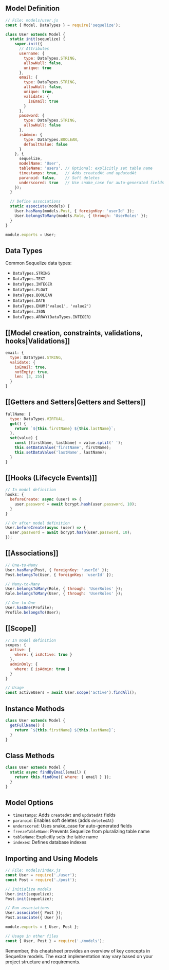 ## Model Definition

```javascript
// File: models/user.js
const { Model, DataTypes } = require('sequelize');

class User extends Model {
  static init(sequelize) {
    super.init({
      // Attributes
      username: {
        type: DataTypes.STRING,
        allowNull: false,
        unique: true
      },
      email: {
        type: DataTypes.STRING,
        allowNull: false,
        unique: true,
        validate: {
          isEmail: true
        }
      },
      password: {
        type: DataTypes.STRING,
        allowNull: false
      },
      isAdmin: {
        type: DataTypes.BOOLEAN,
        defaultValue: false
      }
    }, {
      sequelize,
      modelName: 'User',
      tableName: 'users', // Optional: explicitly set table name
      timestamps: true,   // Adds createdAt and updatedAt
      paranoid: false,    // Soft deletes
      underscored: true   // Use snake_case for auto-generated fields
    });
  }

  // Define associations
  static associate(models) {
    User.hasMany(models.Post, { foreignKey: 'userId' });
    User.belongsToMany(models.Role, { through: 'UserRoles' });
  }
}

module.exports = User;
```

## Data Types

Common Sequelize data types:
- `DataTypes.STRING`
- `DataTypes.TEXT`
- `DataTypes.INTEGER`
- `DataTypes.FLOAT`
- `DataTypes.BOOLEAN`
- `DataTypes.DATE`
- `DataTypes.ENUM('value1', 'value2')`
- `DataTypes.JSON`
- `DataTypes.ARRAY(DataTypes.INTEGER)`

## [[Model creation, constraints, validations, hooks|Validations]]

```javascript
email: {
  type: DataTypes.STRING,
  validate: {
    isEmail: true,
    notEmpty: true,
    len: [3, 255]
  }
}
```

## [[Getters and Setters|Getters and Setters]]

```javascript
fullName: {
  type: DataTypes.VIRTUAL,
  get() {
    return `${this.firstName} ${this.lastName}`;
  },
  set(value) {
    const [firstName, lastName] = value.split(' ');
    this.setDataValue('firstName', firstName);
    this.setDataValue('lastName', lastName);
  }
}
```

## [[Hooks (Lifecycle Events)]]

```javascript
// In model definition
hooks: {
  beforeCreate: async (user) => {
    user.password = await bcrypt.hash(user.password, 10);
  }
}

// Or after model definition
User.beforeCreate(async (user) => {
  user.password = await bcrypt.hash(user.password, 10);
});
```

## [[Associations]]

```javascript
// One-to-Many
User.hasMany(Post, { foreignKey: 'userId' });
Post.belongsTo(User, { foreignKey: 'userId' });

// Many-to-Many
User.belongsToMany(Role, { through: 'UserRoles' });
Role.belongsToMany(User, { through: 'UserRoles' });

// One-to-One
User.hasOne(Profile);
Profile.belongsTo(User);
```

## [[Scope]]

```javascript
// In model definition
scopes: {
  active: {
    where: { isActive: true }
  },
  adminOnly: {
    where: { isAdmin: true }
  }
}

// Usage
const activeUsers = await User.scope('active').findAll();
```

## Instance Methods

```javascript
class User extends Model {
  getFullName() {
    return `${this.firstName} ${this.lastName}`;
  }
}
```

## Class Methods

```javascript
class User extends Model {
  static async findByEmail(email) {
    return this.findOne({ where: { email } });
  }
}
```

## Model Options

- `timestamps`: Adds `createdAt` and `updatedAt` fields
- `paranoid`: Enables soft deletes (adds `deletedAt`)
- `underscored`: Uses snake_case for auto-generated fields
- `freezeTableName`: Prevents Sequelize from pluralizing table name
- `tableName`: Explicitly sets the table name
- `indexes`: Defines database indexes

## Importing and Using Models

```javascript
// File: models/index.js
const User = require('./user');
const Post = require('./post');

// Initialize models
User.init(sequelize);
Post.init(sequelize);

// Run associations
User.associate({ Post });
Post.associate({ User });

module.exports = { User, Post };

// Usage in other files
const { User, Post } = require('./models');
```

Remember, this cheatsheet provides an overview of key concepts in Sequelize models. The exact implementation may vary based on your project structure and requirements.